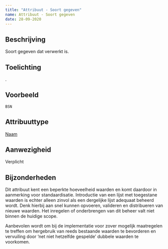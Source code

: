 ```yaml
---
title: "Attribuut - Soort gegeven"
name: Attribuut - Soort gegeven
date: 28-09-2020
---
```


## Beschrijving
Soort gegeven dat verwerkt is.

## Toelichting
.

## Voorbeeld
`BSN`

## Attribuuttype
[Naam](../attribuuttypen/Naam.md)

## Aanwezigheid
Verplicht

## Bijzonderheden
Dit attribuut kent een beperkte hoeveelheid waarden en komt daardoor in aanmerking voor standaardisatie. Introductie van een lijst met toegestane waarden is echter alleen zinvol als een dergelijke lijst adequaat beheerd wordt. Denk hierbij aan snel kunnen opvoeren, valideren en distribueren van nieuwe waarden. Het inregelen of onderbrengen van dit beheer valt niet binnen de huidige scope.

Aanbevolen wordt om bij de implementatie voor zover mogelijk maatregelen te treffen om hergebruik van reeds bestaande waarden te bevorderen en vervuiling door ‘net niet hetzelfde gespelde’ dubbele waarden te voorkomen.
